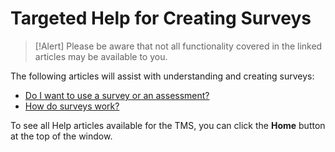 # Targeted Help for Creating Surveys

> [!Alert] Please be aware that not all functionality covered in the linked articles may be available to you.

The following articles will assist with understanding and creating surveys:

- [Do I want to use a survey or an assessment?](../tms-administrators/miscellaneous/use-survey-or-assessment.md)
- [How do surveys work?](../tms-administrators/miscellaneous/surveys.md)

To see all Help articles available for the TMS, you can click the **Home** button at the top of the window.